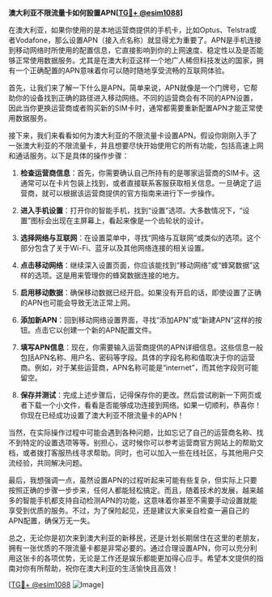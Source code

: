**澳大利亚不限流量卡如何設置APN[[TG💪+ @esim1088](https://t.me/s/esim1088)]**

在澳大利亚，如果你使用的是本地运营商提供的手机卡，比如Optus、Telstra或者Vodafone，那么设置APN（接入点名称）就显得尤为重要了。APN是手机连接到移动网络时所使用的配置信息，它直接影响到你的上网速度、稳定性以及是否能够正常使用数据服务。尤其是在澳大利亚这样一个地广人稀但科技发达的国家，拥有一个正确配置的APN意味着你可以随时随地享受流畅的互联网体验。

首先，让我们来了解一下什么是APN。简单来说，APN就像是一个门牌号，它帮助你的设备找到正确的路径进入移动网络。不同的运营商会有不同的APN设置，因此当你更换运营商或者购买新的SIM卡时，通常都需要重新配置APN才能正常使用数据服务。

接下来，我们来看看如何为澳大利亚的不限流量卡设置APN。假设你刚刚入手了一张澳大利亚的不限流量卡，并且想要尽快开始使用它的所有功能，包括高速上网和通话服务。以下是具体的操作步骤：

1. **检查运营商信息**：首先，你需要确认自己所持有的是哪家运营商的SIM卡。这通常可以在卡片包装上找到，或者直接联系客服获取相关信息。一旦确定了运营商，就可以根据该运营商提供的官方指南来进行下一步操作。

2. **进入手机设置**：打开你的智能手机，找到“设置”选项。大多数情况下，“设置”图标会出现在主屏幕上，看起来像是一个齿轮状的设计。

3. **选择网络与互联网**：在设置菜单中，寻找“网络与互联网”或类似的选项。这个部分包含了关于Wi-Fi、蓝牙以及其他网络连接的相关设置。

4. **点击移动网络**：继续深入设置页面，你应该能找到“移动网络”或“蜂窝数据”这样的选项。这是用来管理你的蜂窝数据连接的地方。

5. **启用移动数据**：确保移动数据已经开启。如果没有开启的话，即使设置了正确的APN也可能会导致无法正常上网。

6. **添加新APN**：回到移动网络设置界面，寻找“添加APN”或“新建APN”这样的按钮。点击它以创建一个新的APN配置文件。

7. **填写APN信息**：现在，你需要输入运营商提供的APN详细信息。这些信息一般包括APN名称、用户名、密码等字段。具体的字段名称和值取决于你的运营商。例如，对于某些运营商，APN名称可能是“internet”，而其他字段则可能留空。

8. **保存并测试**：完成上述步骤后，记得保存你的更改。然后尝试刷新一下网页或者下载一个小文件，看看是否能够成功连接到网络。如果一切顺利，恭喜你！你现在已经成功设置了澳大利亚不限流量卡的APN！

当然，在实际操作过程中可能会遇到各种问题，比如忘记了自己的运营商名称、找不到特定的设置选项等等。别担心，这时候你可以参考运营商官方网站上的帮助文档，或者拨打客服热线寻求帮助。同时，也可以加入一些在线社区，与其他用户交流经验，共同解决问题。

最后，我想强调一点，虽然设置APN的过程听起来可能有些复杂，但实际上只要按照正确的步骤一步步来，任何人都能轻松搞定。而且，随着技术的发展，越来越多的智能手机都支持自动检测APN的功能，这意味着你甚至不需要手动设置就能享受到优质的服务。不过，为了保险起见，还是建议大家亲自检查一遍自己的APN配置，确保万无一失。

总之，无论你是初次来到澳大利亚的新移民，还是计划长期居住在这里的老朋友，拥有一张优质的不限流量卡都是非常必要的。通过合理设置APN，你可以充分利用这张卡的各项优势，无论是工作还是娱乐都能更加得心应手。希望本文提供的指南对你有所帮助，祝你在澳大利亚的生活愉快且高效！

[[TG💪+ @esim1088](https://t.me/s/esim1088) ![Image](https://i.postimg.cc/4NQfJmqS/Snipaste-2025-05-13-00-14-12.png)]